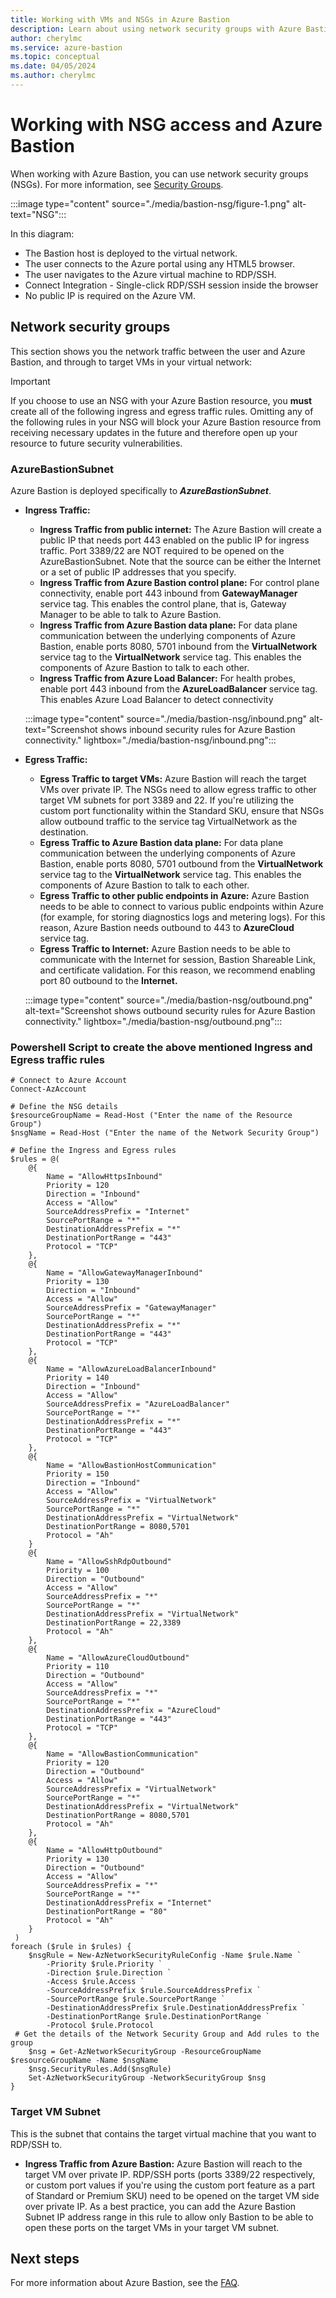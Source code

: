 ```yaml
---
title: Working with VMs and NSGs in Azure Bastion
description: Learn about using network security groups with Azure Bastion.
author: cherylmc
ms.service: azure-bastion
ms.topic: conceptual
ms.date: 04/05/2024
ms.author: cherylmc
---
```

# Working with NSG access and Azure Bastion

When working with Azure Bastion, you can use network security groups (NSGs). For more information, see [Security Groups](../virtual-network/network-security-groups-overview.md).

:::image type="content" source="./media/bastion-nsg/figure-1.png" alt-text="NSG":::

In this diagram:    

* The Bastion host is deployed to the virtual network.
* The user connects to the Azure portal using any HTML5 browser.
* The user navigates to the Azure virtual machine to RDP/SSH.
* Connect Integration - Single-click RDP/SSH session inside the browser
* No public IP is required on the Azure VM.

## <a name="nsg"></a>Network security groups

This section shows you the network traffic between the user and Azure Bastion, and through to target VMs in your virtual network:

> [!IMPORTANT]
> If you choose to use an NSG with your Azure Bastion resource, you **must** create all of the following ingress and egress traffic rules. Omitting any of the following rules in your NSG will block your Azure Bastion resource from receiving necessary updates in the future and therefore open up your resource to future security vulnerabilities.
> 

### <a name="apply"></a>AzureBastionSubnet

Azure Bastion is deployed specifically to ***AzureBastionSubnet***.

* **Ingress Traffic:**

   * **Ingress Traffic from public internet:** The Azure Bastion will create a public IP that needs port 443 enabled on the public IP for ingress traffic. Port 3389/22 are NOT required to be opened on the AzureBastionSubnet. Note that the source can be either the Internet or a set of public IP addresses that you specify.
   * **Ingress Traffic from Azure Bastion control plane:** For control plane connectivity, enable port 443 inbound from **GatewayManager** service tag. This enables the control plane, that is, Gateway Manager to be able to talk to Azure Bastion.
   * **Ingress Traffic from Azure Bastion data plane:** For data plane communication between the underlying components of Azure Bastion, enable ports 8080, 5701 inbound from the **VirtualNetwork** service tag to the **VirtualNetwork** service tag. This enables the components of Azure Bastion to talk to each other.
   * **Ingress Traffic from Azure Load Balancer:** For health probes, enable port 443 inbound from the **AzureLoadBalancer** service tag. This enables Azure Load Balancer to detect connectivity


   :::image type="content" source="./media/bastion-nsg/inbound.png" alt-text="Screenshot shows inbound security rules for Azure Bastion connectivity." lightbox="./media/bastion-nsg/inbound.png":::

* **Egress Traffic:**

   * **Egress Traffic to target VMs:** Azure Bastion will reach the target VMs over private IP. The NSGs need to allow egress traffic to other target VM subnets for port 3389 and 22. If you're utilizing the custom port functionality within the Standard SKU, ensure that NSGs allow outbound traffic to the service tag VirtualNetwork as the destination.
   * **Egress Traffic to Azure Bastion data plane:** For data plane communication between the underlying components of Azure Bastion, enable ports 8080, 5701 outbound from the **VirtualNetwork** service tag to the **VirtualNetwork** service tag. This enables the components of Azure Bastion to talk to each other.
   * **Egress Traffic to other public endpoints in Azure:** Azure Bastion needs to be able to connect to various public endpoints within Azure (for example, for storing diagnostics logs and metering logs). For this reason, Azure Bastion needs outbound to 443 to **AzureCloud** service tag.
   * **Egress Traffic to Internet:** Azure Bastion needs to be able to communicate with the Internet for session, Bastion Shareable Link, and certificate validation. For this reason, we recommend enabling port 80 outbound to the **Internet.**


   :::image type="content" source="./media/bastion-nsg/outbound.png" alt-text="Screenshot shows outbound security rules for Azure Bastion connectivity." lightbox="./media/bastion-nsg/outbound.png":::

### Powershell Script to create the above mentioned Ingress and Egress traffic rules ###
```
# Connect to Azure Account
Connect-AzAccount

# Define the NSG details
$resourceGroupName = Read-Host ("Enter the name of the Resource Group")
$nsgName = Read-Host ("Enter the name of the Network Security Group")

# Define the Ingress and Egress rules
$rules = @(
    @{
        Name = "AllowHttpsInbound"
        Priority = 120
        Direction = "Inbound"
        Access = "Allow"
        SourceAddressPrefix = "Internet"
        SourcePortRange = "*"
        DestinationAddressPrefix = "*"
        DestinationPortRange = "443"
        Protocol = "TCP"
    },
    @{
        Name = "AllowGatewayManagerInbound"
        Priority = 130
        Direction = "Inbound"
        Access = "Allow"
        SourceAddressPrefix = "GatewayManager"
        SourcePortRange = "*"
        DestinationAddressPrefix = "*"
        DestinationPortRange = "443"
        Protocol = "TCP"
    },
    @{
        Name = "AllowAzureLoadBalancerInbound"
        Priority = 140
        Direction = "Inbound"
        Access = "Allow"
        SourceAddressPrefix = "AzureLoadBalancer"
        SourcePortRange = "*"
        DestinationAddressPrefix = "*"
        DestinationPortRange = "443"
        Protocol = "TCP"
    },
    @{
        Name = "AllowBastionHostCommunication"
        Priority = 150
        Direction = "Inbound"
        Access = "Allow"
        SourceAddressPrefix = "VirtualNetwork"
        SourcePortRange = "*"
        DestinationAddressPrefix = "VirtualNetwork"
        DestinationPortRange = 8080,5701
        Protocol = "Ah"
    }
    @{
        Name = "AllowSshRdpOutbound"
        Priority = 100
        Direction = "Outbound"
        Access = "Allow"
        SourceAddressPrefix = "*"
        SourcePortRange = "*"
        DestinationAddressPrefix = "VirtualNetwork"
        DestinationPortRange = 22,3389
        Protocol = "Ah"
    },
    @{
        Name = "AllowAzureCloudOutbound"
        Priority = 110
        Direction = "Outbound"
        Access = "Allow"
        SourceAddressPrefix = "*"
        SourcePortRange = "*"
        DestinationAddressPrefix = "AzureCloud"
        DestinationPortRange = "443"
        Protocol = "TCP"
    },
    @{
        Name = "AllowBastionCommunication"
        Priority = 120
        Direction = "Outbound"
        Access = "Allow"
        SourceAddressPrefix = "VirtualNetwork"
        SourcePortRange = "*"
        DestinationAddressPrefix = "VirtualNetwork"
        DestinationPortRange = 8080,5701
        Protocol = "Ah"
    },
    @{
        Name = "AllowHttpOutbound"
        Priority = 130
        Direction = "Outbound"
        Access = "Allow"
        SourceAddressPrefix = "*"
        SourcePortRange = "*"
        DestinationAddressPrefix = "Internet"
        DestinationPortRange = "80"
        Protocol = "Ah"
    }
 )
foreach ($rule in $rules) {
    $nsgRule = New-AzNetworkSecurityRuleConfig -Name $rule.Name `
        -Priority $rule.Priority `
        -Direction $rule.Direction `
        -Access $rule.Access `
        -SourceAddressPrefix $rule.SourceAddressPrefix `
        -SourcePortRange $rule.SourcePortRange `
        -DestinationAddressPrefix $rule.DestinationAddressPrefix `
        -DestinationPortRange $rule.DestinationPortRange `
        -Protocol $rule.Protocol
 # Get the details of the Network Security Group and Add rules to the group
    $nsg = Get-AzNetworkSecurityGroup -ResourceGroupName $resourceGroupName -Name $nsgName
    $nsg.SecurityRules.Add($nsgRule)
    Set-AzNetworkSecurityGroup -NetworkSecurityGroup $nsg
}

```
### Target VM Subnet
This is the subnet that contains the target virtual machine that you want to RDP/SSH to.

   * **Ingress Traffic from Azure Bastion:** Azure Bastion will reach to the target VM over private IP. RDP/SSH ports (ports 3389/22 respectively, or custom port values if you're using the custom port feature as a part of Standard or Premium SKU) need to be opened on the target VM side over private IP. As a best practice, you can add the Azure Bastion Subnet IP address range in this rule to allow only Bastion to be able to open these ports on the target VMs in your target VM subnet.


## Next steps

For more information about Azure Bastion, see the [FAQ](bastion-faq.md).
